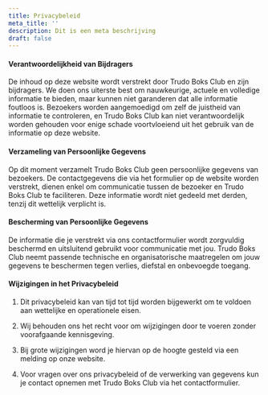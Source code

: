 ```yaml
---
title: Privacybeleid
meta_title: ''
description: Dit is een meta beschrijving
draft: false
---
```


#### Verantwoordelijkheid van Bijdragers

De inhoud op deze website wordt verstrekt door Trudo Boks Club en zijn bijdragers. We doen ons uiterste best om nauwkeurige, actuele en volledige informatie te bieden, maar kunnen niet garanderen dat alle informatie foutloos is. Bezoekers worden aangemoedigd om zelf de juistheid van informatie te controleren, en Trudo Boks Club kan niet verantwoordelijk worden gehouden voor enige schade voortvloeiend uit het gebruik van de informatie op deze website.

#### Verzameling van Persoonlijke Gegevens

Op dit moment verzamelt Trudo Boks Club geen persoonlijke gegevens van bezoekers. De contactgegevens die via het formulier op de website worden verstrekt, dienen enkel om communicatie tussen de bezoeker en Trudo Boks Club te faciliteren. Deze informatie wordt niet gedeeld met derden, tenzij dit wettelijk verplicht is.

#### Bescherming van Persoonlijke Gegevens

De informatie die je verstrekt via ons contactformulier wordt zorgvuldig beschermd en uitsluitend gebruikt voor communicatie met jou. Trudo Boks Club neemt passende technische en organisatorische maatregelen om jouw gegevens te beschermen tegen verlies, diefstal en onbevoegde toegang.

#### Wijzigingen in het Privacybeleid

1. Dit privacybeleid kan van tijd tot tijd worden bijgewerkt om te voldoen aan wettelijke en operationele eisen.

2. Wij behouden ons het recht voor om wijzigingen door te voeren zonder voorafgaande kennisgeving.

3. Bij grote wijzigingen word je hiervan op de hoogte gesteld via een melding op onze website.

4. Voor vragen over ons privacybeleid of de verwerking van gegevens kun je contact opnemen met Trudo Boks Club via het contactformulier.
